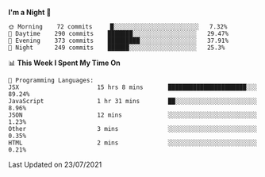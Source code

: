 <!--START_SECTION:waka-->
**I'm a Night 🦉** 

```text
🌞 Morning    72 commits     █░░░░░░░░░░░░░░░░░░░░░░░░   7.32% 
🌆 Daytime    290 commits    ███████░░░░░░░░░░░░░░░░░░   29.47% 
🌃 Evening    373 commits    █████████░░░░░░░░░░░░░░░░   37.91% 
🌙 Night      249 commits    ██████░░░░░░░░░░░░░░░░░░░   25.3%

```


📊 **This Week I Spent My Time On** 

```text
💬 Programming Languages: 
JSX                      15 hrs 8 mins       ██████████████████████░░░   89.24% 
JavaScript               1 hr 31 mins        ██░░░░░░░░░░░░░░░░░░░░░░░   8.96% 
JSON                     12 mins             ░░░░░░░░░░░░░░░░░░░░░░░░░   1.23% 
Other                    3 mins              ░░░░░░░░░░░░░░░░░░░░░░░░░   0.35% 
HTML                     2 mins              ░░░░░░░░░░░░░░░░░░░░░░░░░   0.21%

```


 Last Updated on 23/07/2021
<!--END_SECTION:waka-->
